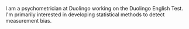 I am a psychometrician at Duolingo working on the Duolingo English Test. I'm primarily interested in developing statistical methods to detect measurement bias.
